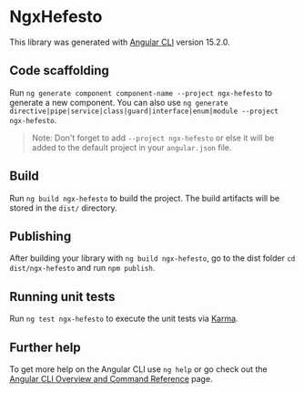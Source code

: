 # NgxHefesto

This library was generated with [Angular CLI](https://github.com/angular/angular-cli) version 15.2.0.

## Code scaffolding

Run `ng generate component component-name --project ngx-hefesto` to generate a new component. You can also use `ng generate directive|pipe|service|class|guard|interface|enum|module --project ngx-hefesto`.
> Note: Don't forget to add `--project ngx-hefesto` or else it will be added to the default project in your `angular.json` file. 

## Build

Run `ng build ngx-hefesto` to build the project. The build artifacts will be stored in the `dist/` directory.

## Publishing

After building your library with `ng build ngx-hefesto`, go to the dist folder `cd dist/ngx-hefesto` and run `npm publish`.

## Running unit tests

Run `ng test ngx-hefesto` to execute the unit tests via [Karma](https://karma-runner.github.io).

## Further help

To get more help on the Angular CLI use `ng help` or go check out the [Angular CLI Overview and Command Reference](https://angular.io/cli) page.
